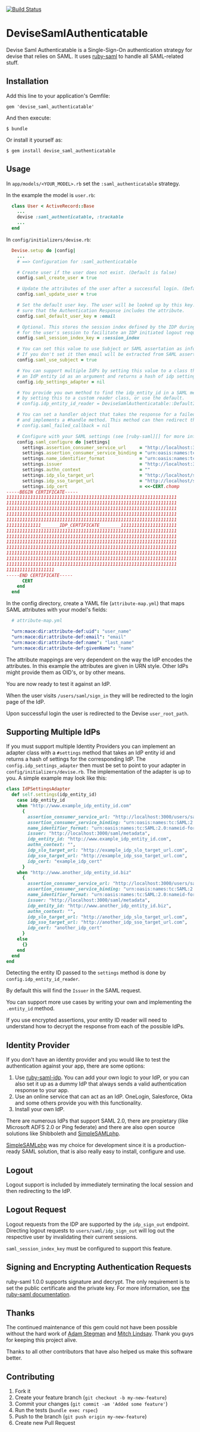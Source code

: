 [![Build Status](https://travis-ci.org/apokalipto/devise_saml_authenticatable.svg?branch=master)](https://travis-ci.org/apokalipto/devise_saml_authenticatable)
# DeviseSamlAuthenticatable

Devise Saml Authenticatable is a Single-Sign-On authentication strategy for devise that relies on SAML.
It uses [ruby-saml][] to handle all SAML-related stuff.

## Installation

Add this line to your application's Gemfile:

    gem 'devise_saml_authenticatable'

And then execute:

    $ bundle

Or install it yourself as:

    $ gem install devise_saml_authenticatable

## Usage

In `app/models/<YOUR_MODEL>.rb` set the `:saml_authenticatable` strategy.

In the example the model is `user.rb`:

```ruby
  class User < ActiveRecord::Base
    ...
    devise :saml_authenticatable, :trackable
    ...
  end
```

In `config/initializers/devise.rb`:

```ruby
  Devise.setup do |config|
    ...
    # ==> Configuration for :saml_authenticatable

    # Create user if the user does not exist. (Default is false)
    config.saml_create_user = true

    # Update the attributes of the user after a successful login. (Default is false)
    config.saml_update_user = true

    # Set the default user key. The user will be looked up by this key. Make
    # sure that the Authentication Response includes the attribute.
    config.saml_default_user_key = :email

    # Optional. This stores the session index defined by the IDP during login.  If provided it will be used as a salt
    # for the user's session to facilitate an IDP initiated logout request.
    config.saml_session_index_key = :session_index

    # You can set this value to use Subject or SAML assertation as info to which email will be compared.
    # If you don't set it then email will be extracted from SAML assertation attributes.
    config.saml_use_subject = true

    # You can support multiple IdPs by setting this value to a class that implements a #settings method which takes
    # an IdP entity id as an argument and returns a hash of idp settings for the corresponding IdP.
    config.idp_settings_adapter = nil

    # You provide you own method to find the idp_entity_id in a SAML message in the case of multiple IdPs
    # by setting this to a custom reader class, or use the default.
    # config.idp_entity_id_reader = DeviseSamlAuthenticatable::DefaultIdpEntityIdReader

    # You can set a handler object that takes the response for a failed SAML request and the strategy,
    # and implements a #handle method. This method can then redirect the user, return error messages, etc.
    # config.saml_failed_callback = nil

    # Configure with your SAML settings (see [ruby-saml][] for more information).
    config.saml_configure do |settings|
      settings.assertion_consumer_service_url     = "http://localhost:3000/users/saml/auth"
      settings.assertion_consumer_service_binding = "urn:oasis:names:tc:SAML:2.0:bindings:HTTP-POST"
      settings.name_identifier_format             = "urn:oasis:names:tc:SAML:2.0:nameid-format:transient"
      settings.issuer                             = "http://localhost:3000/saml/metadata"
      settings.authn_context                      = ""
      settings.idp_slo_target_url                 = "http://localhost/simplesaml/www/saml2/idp/SingleLogoutService.php"
      settings.idp_sso_target_url                 = "http://localhost/simplesaml/www/saml2/idp/SSOService.php"
      settings.idp_cert                           = <<-CERT.chomp
-----BEGIN CERTIFICATE-----
1111111111111111111111111111111111111111111111111111111111111111
1111111111111111111111111111111111111111111111111111111111111111
1111111111111111111111111111111111111111111111111111111111111111
1111111111111111111111111111111111111111111111111111111111111111
1111111111111111111111111111111111111111111111111111111111111111
1111111111111_______IDP_CERTIFICATE________111111111111111111111
1111111111111111111111111111111111111111111111111111111111111111
1111111111111111111111111111111111111111111111111111111111111111
1111111111111111111111111111111111111111111111111111111111111111
1111111111111111111111111111111111111111111111111111111111111111
1111111111111111111111111111111111111111111111111111111111111111
1111111111111111111111111111111111111111111111111111111111111111
1111111111111111111111111111111111111111111111111111111111111111
111111111111111111
-----END CERTIFICATE-----
      CERT
    end
  end
```

In the config directory, create a YAML file (`attribute-map.yml`) that maps SAML attributes with your model's fields:

```yaml
  # attribute-map.yml

  "urn:mace:dir:attribute-def:uid": "user_name"
  "urn:mace:dir:attribute-def:email": "email"
  "urn:mace:dir:attribute-def:name": "last_name"
  "urn:mace:dir:attribute-def:givenName": "name"
```

The attribute mappings are very dependent on the way the IdP encodes the attributes.
In this example the attributes are given in URN style.
Other IdPs might provide them as OID's, or by other means.

You are now ready to test it against an IdP.

When the user visits `/users/saml/sign_in` they will be redirected to the login page of the IdP.

Upon successful login the user is redirected to the Devise `user_root_path`.

## Supporting Multiple IdPs

If you must support multiple Identity Providers you can implement an adapter class with a `#settings` method that takes an IdP entity id and returns a hash of settings for the corresponding IdP. The `config.idp_settings_adapter` then must be set to point to your adapter in `config/initializers/devise.rb`. The implementation of the adapter is up to you. A simple example may look like this:

```ruby
class IdPSettingsAdapter
  def self.settings(idp_entity_id)
    case idp_entity_id
    when "http://www.example_idp_entity_id.com"
      {
        assertion_consumer_service_url: "http://localhost:3000/users/saml/auth",
        assertion_consumer_service_binding: "urn:oasis:names:tc:SAML:2.0:bindings:HTTP-POST",
        name_identifier_format: "urn:oasis:names:tc:SAML:2.0:nameid-format:transient",
        issuer: "http://localhost:3000/saml/metadata",
        idp_entity_id: "http://www.example_idp_entity_id.com",
        authn_context: "",
        idp_slo_target_url: "http://example_idp_slo_target_url.com",
        idp_sso_target_url: "http://example_idp_sso_target_url.com",
        idp_cert: "example_idp_cert"
      }
    when "http://www.another_idp_entity_id.biz"
      {
        assertion_consumer_service_url: "http://localhost:3000/users/saml/auth",
        assertion_consumer_service_binding: "urn:oasis:names:tc:SAML:2.0:bindings:HTTP-POST",
        name_identifier_format: "urn:oasis:names:tc:SAML:2.0:nameid-format:transient",
        issuer: "http://localhost:3000/saml/metadata",
        idp_entity_id: "http://www.another_idp_entity_id.biz",
        authn_context: "",
        idp_slo_target_url: "http://another_idp_slo_target_url.com",
        idp_sso_target_url: "http://another_idp_sso_target_url.com",
        idp_cert: "another_idp_cert"
      }
    else
      {}
    end
  end
end
```

Detecting the entity ID passed to the `settings` method is done by `config.idp_entity_id_reader`.

By default this will find the `Issuer` in the SAML request.

You can support more use cases by writing your own and implementing the `.entity_id` method.

If you use encrypted assertions, your entity ID reader will need to understand how to decrypt the response from each of the possible IdPs.

## Identity Provider

If you don't have an identity provider and you would like to test the authentication against your app, there are some options:

1. Use [ruby-saml-idp](https://github.com/lawrencepit/ruby-saml-idp). You can add your own logic to your IdP, or you can also set it up as a dummy IdP that always sends a valid authentication response to your app.
2. Use an online service that can act as an IdP. OneLogin, Salesforce, Okta and some others provide you with this functionality.
3. Install your own IdP.

There are numerous IdPs that support SAML 2.0, there are propietary (like Microsoft ADFS 2.0 or Ping federate) and there are also open source solutions like Shibboleth and [SimpleSAMLphp].

[SimpleSAMLphp] was my choice for development since it is a production-ready SAML solution, that is also really easy to install, configure and use.

[SimpleSAMLphp]: http://simplesamlphp.org/

## Logout

Logout support is included by immediately terminating the local session and then redirecting to the IdP.

## Logout Request

Logout requests from the IDP are supported by the `idp_sign_out` endpoint.  Directing logout requests to `users/saml/idp_sign_out` will log out the respective user by invalidating their current sessions.

`saml_session_index_key` must be configured to support this feature.

## Signing and Encrypting Authentication Requests

ruby-saml 1.0.0 supports signature and decrypt. The only requirement is to set the public certificate and the private key. For more information, see [the ruby-saml documentation](https://github.com/onelogin/ruby-saml#signing).

## Thanks

The continued maintenance of this gem could not have been possible without the hard work of [Adam Stegman](https://github.com/adamstegman) and [Mitch Lindsay](https://github.com/mitch-lindsay). Thank you guys for keeping this project alive.

Thanks to all other contributors that have also helped us make this software better.

## Contributing

1. Fork it
2. Create your feature branch (`git checkout -b my-new-feature`)
3. Commit your changes (`git commit -am 'Added some feature'`)
4. Run the tests (`bundle exec rspec`)
5. Push to the branch (`git push origin my-new-feature`)
6. Create new Pull Request

[ruby-saml]: https://github.com/onelogin/ruby-saml
